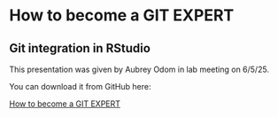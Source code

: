 # How to become a GIT EXPERT 
## Git integration in RStudio

This presentation was given by Aubrey Odom in lab meeting on 6/5/25.

You can download it from GitHub here:

[How to become a GIT EXPERT]()
